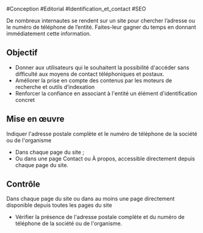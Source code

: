 
#Conception #Editorial #Identification_et_contact #SEO

De nombreux internautes se rendent sur un site pour chercher l’adresse ou le numéro de téléphone de l’entité. Faites-leur gagner du temps en donnant immédiatement cette information.


## Objectif

* Donner aux utilisateurs qui le souhaitent la possibilité d'accéder sans difficulté aux moyens de contact téléphoniques et postaux.
* Améliorer la prise en compte des contenus par les moteurs de recherche et outils d’indexation
* Renforcer la confiance en associant à l'entité un élément d'identification concret

## Mise en œuvre

Indiquer l'adresse postale complète et le numéro de téléphone de la société ou de l'organisme

* Dans chaque page du site ;
* Ou dans une page Contact ou À propos, accessible directement depuis chaque page du site.

## Contrôle

Dans chaque page du site ou dans au moins une page directement disponible depuis toutes les pages du site

* Vérifier la présence de l'adresse postale complète et du numéro de téléphone de la société ou de l'organisme.

